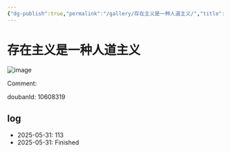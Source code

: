 ```yaml
---
{"dg-publish":true,"permalink":"/gallery/存在主义是一种人道主义/","title":"存在主义是一种人道主义","created":"2025-06-16T14:31:17.794+08:00"}
---
```



# 存在主义是一种人道主义

![image](https://hiraeth-picbed.oss-cn-beijing.aliyuncs.com/20250531153920.webp)

Comment: 



doubanId: 10608319

## log

- 2025-05-31: 113
- 2025-05-31: Finished
